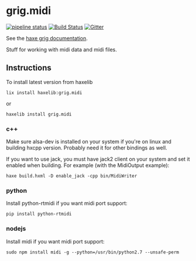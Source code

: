 # grig.midi

[![pipeline status](https://gitlab.com/haxe-grig/grig.midi/badges/main/pipeline.svg)](https://gitlab.com/haxe-grig/grig.midi/commits/main)
[![Build Status](https://travis-ci.org/osakared/grig.midi.svg?branch=main)](https://travis-ci.org/osakared/grig.midi)
[![Gitter](https://badges.gitter.im/haxe-grig/Lobby.svg)](https://gitter.im/haxe-grig/Lobby?utm_source=badge&utm_medium=badge&utm_campaign=pr-badge&utm_content=badge)

See the [haxe grig documentation](https://grig.tech/).

Stuff for working with midi data and midi files.

## Instructions

To install latest version from haxelib

`lix install haxelib:grig.midi`

or

`haxelib install grig.midi`

### c++

Make sure alsa-dev is installed on your system if you're on linux and building hxcpp version. Probably need it for other bindings as well.

If you want to use jack, you must have jack2 client on your system and set it enabled when building. For example (with the MidiOutput example):

`haxe build.hxml -D enable_jack -cpp bin/MidiWriter`

### python

Install python-rtmidi if you want midi port support:

`pip install python-rtmidi`

### nodejs

Install midi if you want midi port support:

`sudo npm install midi -g --python=/usr/bin/python2.7 --unsafe-perm`
